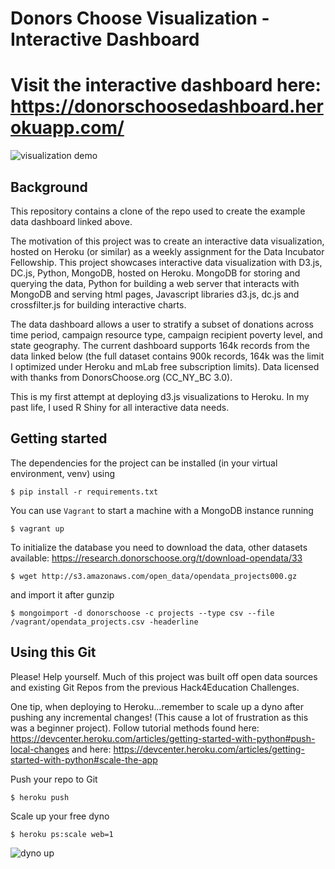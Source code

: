 # Donors Choose Visualization - Interactive Dashboard

# Visit the interactive dashboard here: https://donorschoosedashboard.herokuapp.com/

![visualization
demo](https://github.com/beilmanmich/donors_dashboard/blob/master/viz_demo.gif)

## Background

This repository contains a clone of the repo used to create the example data dashboard linked above.

The motivation of this project was to create an interactive data visualization, hosted on Heroku (or similar) as a weekly assignment for the Data Incubator Fellowship. This project showcases interactive data visualization with D3.js, DC.js, Python, MongoDB, hosted on Heroku. MongoDB for storing and querying the data, Python for building a web server that interacts with MongoDB and serving html pages, Javascript libraries d3.js, dc.js and crossfilter.js for building interactive charts.

The data dashboard allows a user to stratify a subset of donations across time period, campaign resource type, campaign recipient poverty level, and state geography. The current dashboard supports 164k records from the data linked below (the full dataset contains 900k records, 164k was the limit I optimized under Heroku and mLab free subscription limits). Data licensed with thanks from DonorsChoose.org (CC_NY_BC 3.0).

This is my first attempt at deploying d3.js visualizations to Heroku. In my past life, I used R Shiny for all interactive data needs.

## Getting started

The dependencies for the project can be installed (in your virtual environment, venv) using

    $ pip install -r requirements.txt

You can use ``Vagrant`` to start a machine with a MongoDB instance running

    $ vagrant up

To initialize the database you need to download the data, other datasets available: https://research.donorschoose.org/t/download-opendata/33

    $ wget http://s3.amazonaws.com/open_data/opendata_projects000.gz


and import it after gunzip

    $ mongoimport -d donorschoose -c projects --type csv --file /vagrant/opendata_projects.csv -headerline

## Using this Git

Please! Help yourself. Much of this project was built off open data sources and existing Git Repos from the previous Hack4Education Challenges.

One tip, when deploying to Heroku...remember to scale up a dyno after pushing any incremental changes! (This cause a lot of frustration as this was a beginner project). Follow tutorial methods found here: https://devcenter.heroku.com/articles/getting-started-with-python#push-local-changes and here: https://devcenter.heroku.com/articles/getting-started-with-python#scale-the-app

Push your repo to Git

	$ heroku push

Scale up your free dyno

	$ heroku ps:scale web=1

![dyno
up](https://github.com/beilmanmich/donors_dashboard/blob/master/viz_demo.gif)